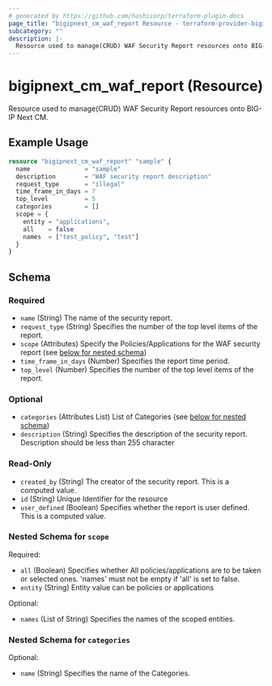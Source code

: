 ```yaml
---
# generated by https://github.com/hashicorp/terraform-plugin-docs
page_title: "bigipnext_cm_waf_report Resource - terraform-provider-bigipnext"
subcategory: ""
description: |-
  Resource used to manage(CRUD) WAF Security Report resources onto BIG-IP Next CM.
---
```


# bigipnext_cm_waf_report (Resource)

Resource used to manage(CRUD) WAF Security Report resources onto BIG-IP Next CM.

## Example Usage

```terraform
resource "bigipnext_cm_waf_report" "sample" {
  name               = "sample"
  description        = "WAF security report description"
  request_type       = "illegal"
  time_frame_in_days = 7
  top_level          = 5
  categories         = []
  scope = {
    entity = "applications",
    all    = false
    names  = ["test_policy", "test"]
  }
}
```

<!-- schema generated by tfplugindocs -->
## Schema

### Required

- `name` (String) The name of the security report.
- `request_type` (String) Specifies the number of the top level items of the report.
- `scope` (Attributes) Specify the Policies/Applications for the WAF security report (see [below for nested schema](#nestedatt--scope))
- `time_frame_in_days` (Number) Specifies the report time period.
- `top_level` (Number) Specifies the number of the top level items of the report.

### Optional

- `categories` (Attributes List) List of Categories (see [below for nested schema](#nestedatt--categories))
- `description` (String) Specifies the description of the security report. Description should be less than 255 character

### Read-Only

- `created_by` (String) The creator of the security report. This is a computed value.
- `id` (String) Unique Identifier for the resource
- `user_defined` (Boolean) Specifies whether the report is user defined. This is a computed value.

<a id="nestedatt--scope"></a>
### Nested Schema for `scope`

Required:

- `all` (Boolean) Specifies whether All policies/applications are to be taken or selected ones. 'names' must not be empty if 'all' is set to false.
- `entity` (String) Entity value can be policies or applications

Optional:

- `names` (List of String) Specifies the names of the scoped entities.


<a id="nestedatt--categories"></a>
### Nested Schema for `categories`

Optional:

- `name` (String) Specifies the name of the Categories.
